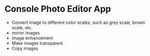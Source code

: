 # Console Photo Editor App
* Convert image to different color scales, such as grey scale, brown scale, etc.
* mirror images
* Image enhancement
* Make images transparent
* Copy images